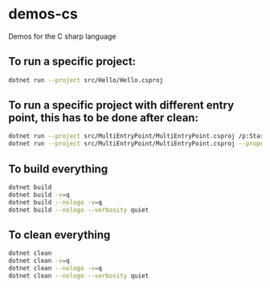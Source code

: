 # demos-cs
Demos for the C sharp language

## To run a specific project:

```bash
dotnet run --project src/Hello/Hello.csproj
```

## To run a specific project with different entry point, this has to be done after clean:

```bash
dotnet run --project src/MultiEntryPoint/MultiEntryPoint.csproj /p:StartupObject=Program3
dotnet run --project src/MultiEntryPoint/MultiEntryPoint.csproj --property StartupObject=Program3
```

## To build everything

```bash
dotnet build
dotnet build -v=q
dotnet build --nologo -v=q
dotnet build --nologo --verbosity quiet
```

## To clean everything

```bash
dotnet clean
dotnet clean -v=q
dotnet clean --nologo -v=q
dotnet clean --nologo --verbosity quiet
```
